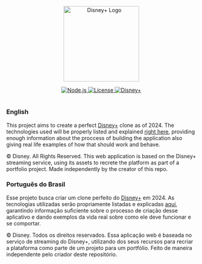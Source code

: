 <p id="dplus__centralized-ghlogo" align="center">
    <img src="https://asset.brandfetch.io/idhQlYRiX2/idtmkrxMme.svg" width="200" alt="Disney+ Logo"/>
</p>
<div id="dplus__centralized-ghinfo" align="center">
    <a href="https://nodejs.org/en">
        <img src="https://img.shields.io/static/v1?label=Node.js&message=~^20.11.0&color=339933&logo=nodedotjs&logoColor=339933" alt="Node.js"/>
    </a>
    <a href="https://github.com/contracorrente/disneyplus/blob/main/LICENSE">
        <img src="https://img.shields.io/badge/License-MIT-750014" alt="License"/>
    </a>
    <a href="https://www.disneyplus.com/pt-br">
        <img src="https://img.shields.io/badge/Disney%2B-113CCF" alt="Disney+"/>
    </a>
</div>
<h1 id="dplus__centralized-ghdivd"></h1>
<h3 id="dplus__leftaligned-ghenus">English</h3>

This project aims to create a perfect [Disney+](https://www.disneyplus.com/en) clone as of 2024. The technologies used will be properly listed and explained [right here](https://github.com/contracorrente/disneyplus/blob/main/TECHNOLOGIES.md), providing enough information about the proccess of building the application also giving real life examples of how that should work and behave.

© Disney. All Rights Reserved. This web application is based on the Disney+ streaming service, using its assets to recrete the platform as part of a portfolio project. Made independently by the creator of this repo.

<h3 id="dplus__leftaligned-ghptbr">Português do Brasil</h3>

Esse projeto busca criar um clone perfeito do [Disney+](https://www.disneyplus.com/pt-br) em 2024. As tecnologias utilizadas serão propriamente listadas e explicadas [aqui](https://github.com/contracorrente/disneyplus/blob/main/TECHNOLOGIES.md), garantindo informação suficiente sobre o processo de criação desse aplicativo e dando exemplos da vida real sobre como ele deve funcionar e se comportar.

© Disney. Todos os direitos reservados. Essa aplicação web é baseada no serviço de streaming do Disney+, utilizando dos seus recursos para recriar a plataforma como parte de um projeto para um portfólio. Feito de maneira independente pelo criador deste repositório.